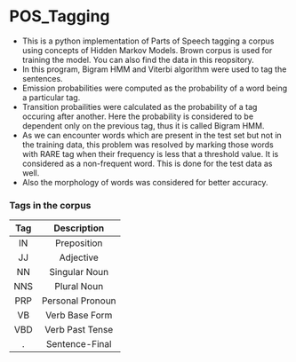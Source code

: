 # POS_Tagging

- This is a python implementation of Parts of Speech tagging a corpus using concepts of Hidden Markov Models. Brown corpus is used for 
training the model. You can also find the data in this reopsitory.
- In this program, Bigram HMM and Viterbi algorithm were used to tag the sentences.
- Emission probabilities were computed as the probability of a word being a particular tag.
- Transition probailities were calculated as the probability of a tag occuring after another. Here the probability is considered to be dependent
only on the previous tag, thus it is called Bigram HMM.
- As we can encounter words which are present in the test set but not in the training data, this problem was resolved by marking those words with
RARE tag when their frequency is less that a threshold value. It is considered as a non-frequent word. This is done for the test data as well.
- Also the morphology of words was considered for better accuracy.


### Tags in the corpus
|Tag | Description    |
|:--:|:--------------:|
|IN  | Preposition    |
|JJ	 |Adjective	      |
|NN	 |Singular Noun   |
|NNS |	Plural Noun   |
|PRP |Personal Pronoun|
|VB	 |Verb Base Form  |
|VBD |Verb Past Tense	|
|.	 |Sentence-Final  |

